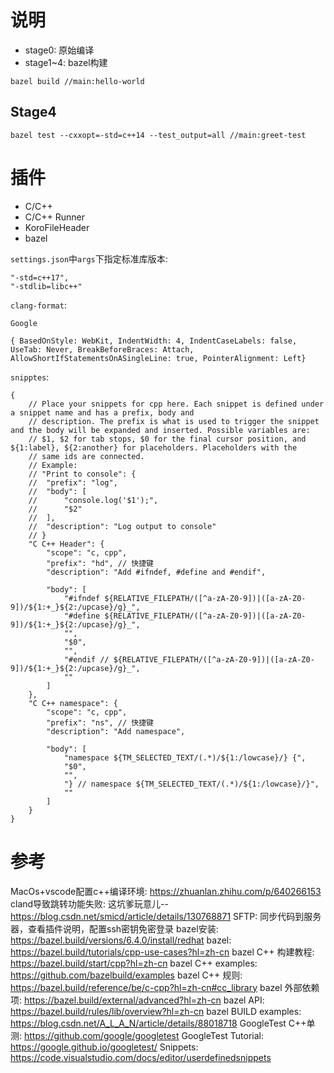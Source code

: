 <!--
 * @Description: Copyright 2020 Tencent Inc.  All rights reserved.
-->

# 说明

- stage0: 原始编译
- stage1~4: bazel构建

```shell
bazel build //main:hello-world
```

## Stage4

```shell
bazel test --cxxopt=-std=c++14 --test_output=all //main:greet-test
```

# 插件

- C/C++
- C/C++ Runner
- KoroFileHeader
- bazel

`settings.json`中`args`下指定标准库版本:
```
"-std=c++17",
"-stdlib=libc++"
```

`clang-format`:
```
Google
```
```
{ BasedOnStyle: WebKit, IndentWidth: 4, IndentCaseLabels: false, UseTab: Never, BreakBeforeBraces: Attach, AllowShortIfStatementsOnASingleLine: true, PointerAlignment: Left}
```

`snipptes`:
```
{
	// Place your snippets for cpp here. Each snippet is defined under a snippet name and has a prefix, body and 
	// description. The prefix is what is used to trigger the snippet and the body will be expanded and inserted. Possible variables are:
	// $1, $2 for tab stops, $0 for the final cursor position, and ${1:label}, ${2:another} for placeholders. Placeholders with the 
	// same ids are connected.
	// Example:
	// "Print to console": {
	// 	"prefix": "log",
	// 	"body": [
	// 		"console.log('$1');",
	// 		"$2"
	// 	],
	// 	"description": "Log output to console"
	// }
    "C C++ Header": {
        "scope": "c, cpp",
        "prefix": "hd", // 快捷键
        "description": "Add #ifndef, #define and #endif",

        "body": [
            "#ifndef ${RELATIVE_FILEPATH/([^a-zA-Z0-9])|([a-zA-Z0-9])/${1:+_}${2:/upcase}/g}_",
            "#define ${RELATIVE_FILEPATH/([^a-zA-Z0-9])|([a-zA-Z0-9])/${1:+_}${2:/upcase}/g}_",
            "",
            "$0",
            "",
            "#endif // ${RELATIVE_FILEPATH/([^a-zA-Z0-9])|([a-zA-Z0-9])/${1:+_}${2:/upcase}/g}_",
            ""
        ]
    },
    "C C++ namespace": {
        "scope": "c, cpp",
        "prefix": "ns", // 快捷键
        "description": "Add namespace",

        "body": [
            "namespace ${TM_SELECTED_TEXT/(.*)/${1:/lowcase}/} {",
            "$0",
            "",
            "} // namespace ${TM_SELECTED_TEXT/(.*)/${1:/lowcase}/}",
            ""
        ]
    }
}
```

# 参考

MacOs+vscode配置c++编译环境: https://zhuanlan.zhihu.com/p/640266153
cland导致跳转功能失败: 这坑爹玩意儿--https://blog.csdn.net/smicd/article/details/130768871
SFTP: 同步代码到服务器，查看插件说明，配置ssh密钥免密登录
bazel安装: https://bazel.build/versions/6.4.0/install/redhat
bazel: https://bazel.build/tutorials/cpp-use-cases?hl=zh-cn
bazel C++ 构建教程: https://bazel.build/start/cpp?hl=zh-cn 
bazel C++ examples: https://github.com/bazelbuild/examples
bazel C++ 规则: https://bazel.build/reference/be/c-cpp?hl=zh-cn#cc_library
bazel 外部依赖项: https://bazel.build/external/advanced?hl=zh-cn
bazel API: https://bazel.build/rules/lib/overview?hl=zh-cn
bazel BUILD examples: https://blog.csdn.net/A_L_A_N/article/details/88018718
GoogleTest C++单测: https://github.com/google/googletest
GoogleTest Tutorial: https://google.github.io/googletest/
Snippets: https://code.visualstudio.com/docs/editor/userdefinedsnippets
